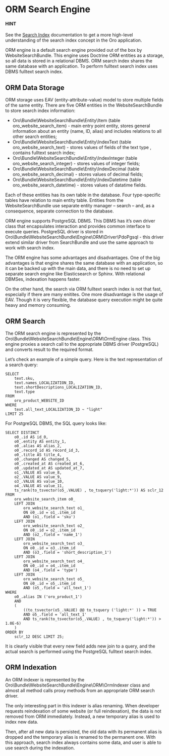 <a id="bundle-docs-commerce-website-search-bundle-orm"></a>

# ORM Search Engine

#### HINT
See the [Search Index](../../../backend/architecture/tech-stack/search/index.md#search-index-overview) documentation to get a more high-level understanding of the search index concept in the Oro application.

ORM engine is a default search engine provided out of the box by WebsiteSearchBundle. This engine uses Doctrine ORM entities as a storage, so all data is stored in a relational DBMS. ORM search index shares the same database with an application. To perform fulltext search index uses DBMS fulltext search index.

## ORM Data Storage

ORM storage uses EAV (entity-attribute-value) model to store multiple fields of the same entity. There are five
ORM entities in the WebsiteSearchBundle to store search index information:

* Oro\\Bundle\\WebsiteSearchBundle\\Entity\\Item (table oro_website_search_item) - main entry point entity, stores general information about an entity (name, ID, alias) and includes relations to all other search entities;
* Oro\\Bundle\\WebsiteSearchBundle\\Entity\\IndexText (table oro_website_search_text) - stores values of fields of the text type , contains fulltext search index;
* Oro\\Bundle\\WebsiteSearchBundle\\Entity\\IndexInteger (table oro_website_search_integer) - stores values of integer fields;
* Oro\\Bundle\\WebsiteSearchBundle\\Entity\\IndexDecimal (table oro_website_search_decimal) - stores values of decimal fields;
* Oro\\Bundle\\WebsiteSearchBundle\\Entity\\IndexDatetime (table oro_website_search_datetime) - stores values of datatime fields.

Each of these entities has its own table in the database. Four type-specific tables have relation to main entity table. Entities from the WebsiteSearchBundle use separate entity manager – search – and, as a consequence, separate connection to the database.

ORM engine supports PostgreSQL DBMS. This DBMS has it’s own driver class that encapsulates interaction and provides common interface to execute queries. PostgreSQL driver is stored in Oro\\Bundle\\WebsiteSearchBundle\\Engine\\ORM\\Driver\\PdoPgsql - this driver extend similar driver from SearchBundle and use the same approach to work with search index.

The ORM engine has some advantages and disadvantages. One of the big advantages is that engine shares the same database with an application, so it can be backed up with the main data, and there is no need to set up separate search engine like Elasticsearch or Sphinx. With relational DBMSes, indexation happens faster.

On the other hand, the search via ORM fulltext search index is not that fast, especially if there are many enitites. One more disadvantage is the usage of EAV. Though it is very flexible, the database query execution might be quite heavy and memory consuming.

## ORM Search

The ORM search engine is represented by the Oro\\Bundle\\WebsiteSearchBundle\\Engine\\ORM\\OrmEngine class. This engine proxies a search call to the appropriate DBMS driver (PostgreSQL) and converts result to the required format.

Let’s check an example of a simple query. Here is the text representation of a search query:

```none
SELECT
    text.sku,
    text.names_LOCALIZATION_ID,
    text.shortDescriptions_LOCALIZATION_ID,
    text.type
FROM
    oro_product_WEBSITE_ID
WHERE
    text.all_text_LOCALIZATION_ID ~ "light"
LIMIT 25
```

For PostgreSQL DBMS, the SQL query looks like:

```none
SELECT DISTINCT
    o0_.id AS id_0,
    o0_.entity AS entity_1,
    o0_.alias AS alias_2,
    o0_.record_id AS record_id_3,
    o0_.title AS title_4,
    o0_.changed AS changed_5,
    o0_.created_at AS created_at_6,
    o0_.updated_at AS updated_at_7,
    o1_.VALUE AS value_8,
    o2_.VALUE AS value_9,
    o3_.VALUE AS value_10,
    o4_.VALUE AS value_11,
    ts_rank(to_tsvector(o5_.VALUE) , to_tsquery('light:*')) AS sclr_12
FROM
    oro_website_search_item o0_
    LEFT JOIN
        oro_website_search_text o1_
        ON o0_.id = o1_.item_id
        AND (o1_.field = 'sku')
    LEFT JOIN
        oro_website_search_text o2_
        ON o0_.id = o2_.item_id
        AND (o2_.field = 'name_1')
    LEFT JOIN
        oro_website_search_text o3_
        ON o0_.id = o3_.item_id
        AND (o3_.field = 'short_description_1')
    LEFT JOIN
        oro_website_search_text o4_
        ON o0_.id = o4_.item_id
        AND (o4_.field = 'type')
    LEFT JOIN
        oro_website_search_text o5_
        ON o0_.id = o5_.item_id
        AND (o5_.field = 'all_text_1')
WHERE
    o0_.alias IN ('oro_product_1')
    AND
    (
        ((to_tsvector(o5_.VALUE) @@ to_tsquery ('light:*' )) = TRUE
        AND o5_.field = 'all_text_1'
        AND ts_rank(to_tsvector(o5_.VALUE) , to_tsquery('light:*')) > 1.0E-6)
    )
ORDER BY
    sclr_12 DESC LIMIT 25;
```

It is clearly visible that every new field adds new join to a query, and the actual search is performed using the PostgreSQL fulltext search index.

## ORM Indexation

An ORM indexer is represented by the Oro\\Bundle\\WebsiteSearchBundle\\Engine\\ORM\\OrmIndexer class and almost all method calls proxy methods from an appropriate ORM search driver.

The only interesting part in this indexer is alias renaming. When developer requests reindexation of some website (or full reindexation), the data is not removed from ORM immediately. Instead, a new temporary alias is used to index new data.

Then, after all new data is persisted, the old data with its permanent alias is dropped and the temporary alias is renamed to the permanent one. With this approach, search index always contains some data, and user is able to use search during the indexation.
